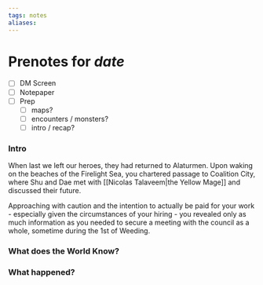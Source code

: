 ```yaml
---
tags: notes
aliases:
---
```


# Prenotes for *date*
- [ ] DM Screen
- [ ] Notepaper
- [ ] Prep
	- [ ] maps?
	- [ ] encounters / monsters?
	- [ ] intro / recap?

### Intro

When last we left our heroes, they had returned to Alaturmen. Upon waking on the beaches of the Firelight Sea, you chartered passage to Coalition City, where Shu and Dae met with [[Nicolas Talaveem|the Yellow Mage]] and discussed their future. 

Approaching with caution and the intention to actually be paid for your work - especially given the circumstances of your hiring - you revealed only as much information as you needed to secure a meeting with the council as a whole, sometime during the 1st of Weeding.

### What does the World Know?


### What happened?